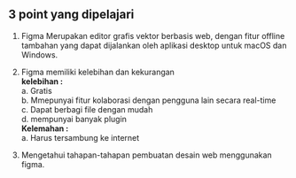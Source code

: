 ## 3 point yang dipelajari

1. Figma Merupakan editor grafis vektor berbasis web, dengan fitur offline tambahan yang dapat dijalankan oleh aplikasi desktop untuk macOS dan Windows.  

2. Figma memiliki kelebihan dan kekurangan  
**kelebihan :**  
a. Gratis  
b. Mmepunyai fitur kolaborasi dengan pengguna lain secara real-time  
c. Dapat berbagi file dengan mudah   
d. mempunyai banyak plugin  
**Kelemahan :**  
a. Harus tersambung ke internet  

3. Mengetahui tahapan-tahapan pembuatan desain web menggunakan figma.